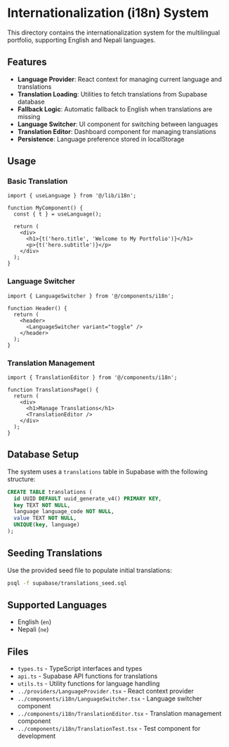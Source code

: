 # Internationalization (i18n) System

This directory contains the internationalization system for the multilingual portfolio, supporting English and Nepali languages.

## Features

- **Language Provider**: React context for managing current language and translations
- **Translation Loading**: Utilities to fetch translations from Supabase database
- **Fallback Logic**: Automatic fallback to English when translations are missing
- **Language Switcher**: UI component for switching between languages
- **Translation Editor**: Dashboard component for managing translations
- **Persistence**: Language preference stored in localStorage

## Usage

### Basic Translation

```tsx
import { useLanguage } from '@/lib/i18n';

function MyComponent() {
  const { t } = useLanguage();
  
  return (
    <div>
      <h1>{t('hero.title', 'Welcome to My Portfolio')}</h1>
      <p>{t('hero.subtitle')}</p>
    </div>
  );
}
```

### Language Switcher

```tsx
import { LanguageSwitcher } from '@/components/i18n';

function Header() {
  return (
    <header>
      <LanguageSwitcher variant="toggle" />
    </header>
  );
}
```

### Translation Management

```tsx
import { TranslationEditor } from '@/components/i18n';

function TranslationsPage() {
  return (
    <div>
      <h1>Manage Translations</h1>
      <TranslationEditor />
    </div>
  );
}
```

## Database Setup

The system uses a `translations` table in Supabase with the following structure:

```sql
CREATE TABLE translations (
  id UUID DEFAULT uuid_generate_v4() PRIMARY KEY,
  key TEXT NOT NULL,
  language language_code NOT NULL,
  value TEXT NOT NULL,
  UNIQUE(key, language)
);
```

## Seeding Translations

Use the provided seed file to populate initial translations:

```bash
psql -f supabase/translations_seed.sql
```

## Supported Languages

- English (`en`)
- Nepali (`ne`)

## Files

- `types.ts` - TypeScript interfaces and types
- `api.ts` - Supabase API functions for translations
- `utils.ts` - Utility functions for language handling
- `../providers/LanguageProvider.tsx` - React context provider
- `../components/i18n/LanguageSwitcher.tsx` - Language switcher component
- `../components/i18n/TranslationEditor.tsx` - Translation management component
- `../components/i18n/TranslationTest.tsx` - Test component for development